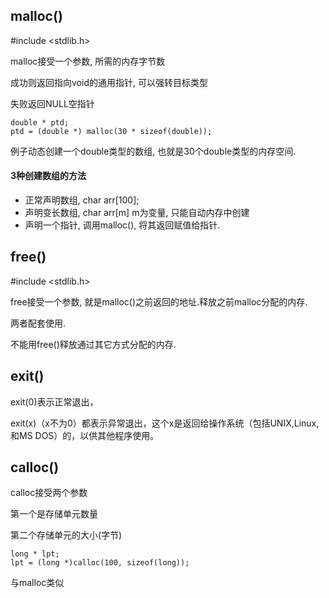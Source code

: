 ## malloc()

\#include <stdlib.h>

malloc接受一个参数, 所需的内存字节数

成功则返回指向void的通用指针, 可以强转目标类型

失败返回NULL空指针

```
double * ptd;
ptd = (double *) malloc(30 * sizeof(double));
```

例子动态创建一个double类型的数组, 也就是30个double类型的内存空间.

#### 3种创建数组的方法

* 正常声明数组, char arr[100];
* 声明变长数组, char arr[m] m为变量, 只能自动内存中创建
* 声明一个指针, 调用malloc(), 将其返回赋值给指针.

## free()

\#include <stdlib.h>

free接受一个参数, 就是malloc()之前返回的地址.释放之前malloc分配的内存.

两者配套使用.

不能用free()释放通过其它方式分配的内存.

## exit()

exit(0)表示正常退出，

exit(x)（x不为0）都表示异常退出，这个x是返回给操作系统（包括UNIX,Linux,和MS DOS）的，以供其他程序使用。

## calloc()

calloc接受两个参数

第一个是存储单元数量

第二个存储单元的大小(字节)

```
long * lpt;
lpt = (long *)calloc(100, sizeof(long));
```

与malloc类似